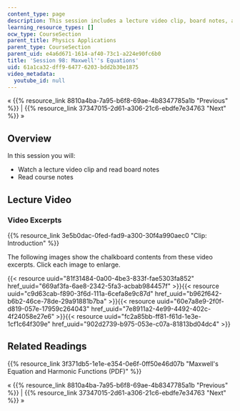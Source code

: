 ```yaml
---
content_type: page
description: This session includes a lecture video clip, board notes, and course notes.
learning_resource_types: []
ocw_type: CourseSection
parent_title: Physics Applications
parent_type: CourseSection
parent_uid: e4a6d671-1614-af40-73c1-a224e90fc6b0
title: 'Session 98: Maxwell''s Equations'
uid: 61a1ca32-dff9-6477-6203-bdd2b30e1875
video_metadata:
  youtube_id: null
---
```


« {{% resource_link 8810a4ba-7a95-b6f8-69ae-4b8347785a1b "Previous" %}} | {{% resource_link 37347015-2d61-a306-21c6-ebdfe7e34763 "Next" %}} »

Overview
--------

In this session you will:

*   Watch a lecture video clip and read board notes
*   Read course notes

Lecture Video
-------------

### Video Excerpts

{{% resource_link 3e5b0dac-0fed-fad9-a300-30f4a990aec0 "Clip: Introduction" %}}

The following images show the chalkboard contents from these video excerpts. Click each image to enlarge.

{{< resource uuid="81f31484-0a00-4be3-833f-fae5303fa852" href_uuid="669af3fa-6ae8-2342-5fa3-acbab984457f" >}}{{< resource uuid="c9d63cab-f890-3f6d-111a-6cefa8e9c87d" href_uuid="b962f642-b6b2-46ce-78de-29a91881b7ba" >}}{{< resource uuid="60e7a8e9-2f0f-d819-057e-17959c264043" href_uuid="7e8911a2-4e99-4492-402c-4f24058e27e6" >}}{{< resource uuid="fc2a85bb-ff81-f61d-1e3e-1cf1c64f309e" href_uuid="902d2739-b975-053e-c07a-81813bd04dc4" >}}

Related Readings
----------------

{{% resource_link 3f371db5-1e1e-e354-0e6f-0ff50e46d07b "Maxwell's Equation and Harmonic Functions (PDF)" %}}

« {{% resource_link 8810a4ba-7a95-b6f8-69ae-4b8347785a1b "Previous" %}} | {{% resource_link 37347015-2d61-a306-21c6-ebdfe7e34763 "Next" %}} »